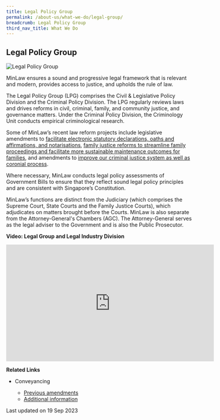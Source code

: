 ```yaml
---
title: Legal Policy Group
permalink: /about-us/what-we-do/legal-group/
breadcrumb: Legal Policy Group
third_nav_title: What We Do
---
```

<style>
  .image {width: 600px;}
  .image img {max-width: 100%;}
</style>

Legal Policy Group
---

<div class="image">
  <img src="/images/1399988831399.jpg" title="Legal Policy Group" alt="Legal Policy Group">
</div>

MinLaw ensures a sound and progressive legal framework that is relevant and modern, provides access to justice, and upholds the rule of law.

The Legal Policy Group (LPG) comprises the Civil &amp; Legislative Policy Division and the Criminal Policy Division. The LPG regularly reviews laws and drives reforms in civil, criminal, family, and community justice, and governance matters. Under the Criminal Policy Division, the Criminology Unit conducts empirical criminological research.

Some of MinLaw’s recent law reform projects include legislative amendments to [facilitate electronic statutory declarations, oaths and affirmations, and notarisations](/news/parliamentary-speeches/2023-08-02-2r-speech-constitution-amendment-no2-by-rahayu-mahzam/), [family justice reforms to streamline family proceedings and facilitate more sustainable maintenance outcomes for families](/news/parliamentary-speeches/2023-05-08-2r-speech-family-justice-reform-bill-by-k-shanmugam/), and amendments to [improve our criminal justice system as well as coronial process](/news/parliamentary-speeches/2021-10-05-second-reading-speech-by-second-minister-for-law-edwin-tong-on-coroners-amendment-bill/).

Where necessary, MinLaw conducts legal policy assessments of Government Bills to ensure that they reflect sound legal policy principles and are consistent with Singapore’s Constitution. 

MinLaw’s functions are distinct from the Judiciary (which comprises the Supreme Court, State Courts and the Family Justice Courts), which adjudicates on matters brought before the Courts. MinLaw is also separate from the Attorney-General's Chambers (AGC). The Attorney-General serves as the legal adviser to the Government and is also the Public Prosecutor.

**Video: Legal Group and Legal Industry Division**

<div class="bp-youtube"><iframe width="560" height="315" src="https://www.youtube.com/embed/0wJ9lvFkUXs?rel=0" title="Legal Group" frameborder="0" allow="accelerometer; autoplay; encrypted-media; gyroscope; picture-in-picture" allowfullscreen=""></iframe>
</div>

**Related Links**
<ul>
  <li>
    Conveyancing
  </li>
  <ul>
    <li>
      <a href="/about-us/what-we-do/previous-amendments/">Previous amendments</a>
    </li>
    <li>
      <a href="/about-us/what-we-do/additional-information/">Additional information</a>
    </li>
  </ul>
</ul>

<p class="right-side-updated">Last updated on 19 Sep 2023</p>
